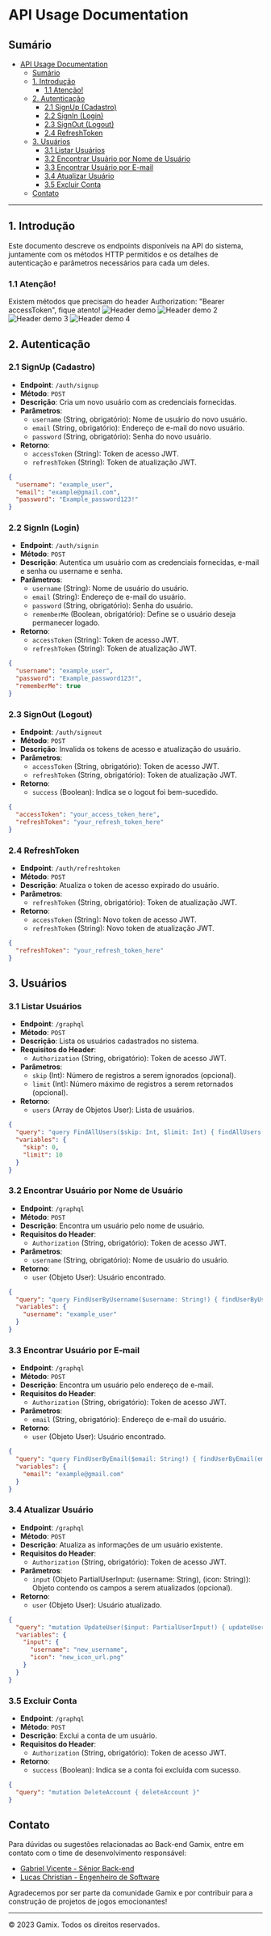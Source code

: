 # API Usage Documentation

## Sumário

- [API Usage Documentation](#api-usage-documentation)
  - [Sumário](#sumário)
  - [1. Introdução](#1-introdução)
    - [1.1 Atenção!](#11-atenção)
  - [2. Autenticação](#2-autenticação)
    - [2.1 SignUp (Cadastro)](#21-signup-cadastro)
    - [2.2 SignIn (Login)](#22-signin-login)
    - [2.3 SignOut (Logout)](#23-signout-logout)
    - [2.4 RefreshToken](#24-refreshtoken)
  - [3. Usuários](#3-usuários)
    - [3.1 Listar Usuários](#31-listar-usuários)
    - [3.2 Encontrar Usuário por Nome de Usuário](#32-encontrar-usuário-por-nome-de-usuário)
    - [3.3 Encontrar Usuário por E-mail](#33-encontrar-usuário-por-e-mail)
    - [3.4 Atualizar Usuário](#34-atualizar-usuário)
    - [3.5 Excluir Conta](#35-excluir-conta)
  - [Contato](#contato)

---

## 1. Introdução

Este documento descreve os endpoints disponíveis na API do sistema, juntamente com os métodos HTTP permitidos e os detalhes de autenticação e parâmetros necessários para cada um deles.

### 1.1 Atenção!

Existem métodos que precisam do header Authorization: "Bearer accessToken", fique atento!
![Header demo](images/imnsonia_header_demonstration.png)
![Header demo 2](images/imnsonia_header_demonstration2.png)
![Header demo 3](images/imnsonia_header_demonstration3.png)
![Header demo 4](images/imnsonia_header_demonstration4.png)

## 2. Autenticação

### 2.1 SignUp (Cadastro)

- **Endpoint**: `/auth/signup`
- **Método**: `POST`
- **Descrição**: Cria um novo usuário com as credenciais fornecidas.
- **Parâmetros**:
  - `username` (String, obrigatório): Nome de usuário do novo usuário.
  - `email` (String, obrigatório): Endereço de e-mail do novo usuário.
  - `password` (String, obrigatório): Senha do novo usuário.
- **Retorno**:
  - `accessToken` (String): Token de acesso JWT.
  - `refreshToken` (String): Token de atualização JWT.

```json
{
  "username": "example_user",
  "email": "example@gmail.com",
  "password": "Example_password123!"
}
```

### 2.2 SignIn (Login)

- **Endpoint**: `/auth/signin`
- **Método**: `POST`
- **Descrição**: Autentica um usuário com as credenciais fornecidas, e-mail e senha ou username e senha.
- **Parâmetros**:
  - `username` (String): Nome de usuário do usuário.
  - `email` (String): Endereço de e-mail do usuário.
  - `password` (String, obrigatório): Senha do usuário.
  - `rememberMe` (Boolean, obrigatório): Define se o usuário deseja permanecer logado.
- **Retorno**:
  - `accessToken` (String): Token de acesso JWT.
  - `refreshToken` (String): Token de atualização JWT.

```json
{
  "username": "example_user",
  "password": "Example_password123!",
  "rememberMe": true
}
```

### 2.3 SignOut (Logout)

- **Endpoint**: `/auth/signout`
- **Método**: `POST`
- **Descrição**: Invalida os tokens de acesso e atualização do usuário.
- **Parâmetros**:
  - `accessToken` (String, obrigatório): Token de acesso JWT.
  - `refreshToken` (String, obrigatório): Token de atualização JWT.
- **Retorno**:
  - `success` (Boolean): Indica se o logout foi bem-sucedido.

```json
{
  "accessToken": "your_access_token_here",
  "refreshToken": "your_refresh_token_here"
}
```

### 2.4 RefreshToken

- **Endpoint**: `/auth/refreshtoken`
- **Método**: `POST`
- **Descrição**: Atualiza o token de acesso expirado do usuário.
- **Parâmetros**:
  - `refreshToken` (String, obrigatório): Token de atualização JWT.
- **Retorno**:
  - `accessToken` (String): Novo token de acesso JWT.
  - `refreshToken` (String): Novo token de atualização JWT.

```json
{
  "refreshToken": "your_refresh_token_here"
}
```

## 3. Usuários

### 3.1 Listar Usuários

- **Endpoint**: `/graphql`
- **Método**: `POST`
- **Descrição**: Lista os usuários cadastrados no sistema.
- **Requisitos do Header**:
  - `Authorization` (String, obrigatório): Token de acesso JWT.
- **Parâmetros**:
  - `skip` (Int): Número de registros a serem ignorados (opcional).
  - `limit` (Int): Número máximo de registros a serem retornados (opcional).
- **Retorno**:
  - `users` (Array de Objetos User): Lista de usuários.
  
```json
{
  "query": "query FindAllUsers($skip: Int, $limit: Int) { findAllUsers(skip: $skip, limit: $limit) { id username email icon passwordUser { id verifiedEmail } } }",
  "variables": {
    "skip": 0,
    "limit": 10
  }
}
```

### 3.2 Encontrar Usuário por Nome de Usuário

- **Endpoint**: `/graphql`
- **Método**: `POST`
- **Descrição**: Encontra um usuário pelo nome de usuário.
- **Requisitos do Header**:
  - `Authorization` (String, obrigatório): Token de acesso JWT.
- **Parâmetros**:
  - `username` (String, obrigatório): Nome de usuário do usuário.
- **Retorno**:
  - `user` (Objeto User): Usuário encontrado.

```json
{
  "query": "query FindUserByUsername($username: String!) { findUserByUsername(username: $username) { id, username, email, icon } }",
  "variables": {
    "username": "example_user"
  }
}
```

### 3.3 Encontrar Usuário por E-mail

- **Endpoint**: `/graphql`
- **Método**: `POST`
- **Descrição**: Encontra um usuário pelo endereço de e-mail.
- **Requisitos do Header**:
  - `Authorization` (String, obrigatório): Token de acesso JWT.
- **Parâmetros**:
  - `email` (String, obrigatório): Endereço de e-mail do usuário.
- **Retorno**:
  - `user` (Objeto User): Usuário encontrado.

```json
{
  "query": "query FindUserByEmail($email: String!) { findUserByEmail(email: $email) { id, username, email, icon } }",
  "variables": {
    "email": "example@gmail.com"
  }
}
```

### 3.4 Atualizar Usuário

- **Endpoint**: `/graphql`
- **Método**: `POST`
- **Descrição**: Atualiza as informações de um usuário existente.
- **Requisitos do Header**:
  - `Authorization` (String, obrigatório): Token de acesso JWT.
- **Parâmetros**:
  - `input` (Objeto PartialUserInput: (username: String), (icon: String)): Objeto contendo os campos a serem atualizados (opcional).
- **Retorno**:
  - `user` (Objeto User): Usuário atualizado.

```json
{
  "query": "mutation UpdateUser($input: PartialUserInput!) { updateUser(input: $input) { id, username, email, icon } }",
  "variables": {
    "input": {
      "username": "new_username",
      "icon": "new_icon_url.png"
    }
  }
}
```

### 3.5 Excluir Conta

- **Endpoint**: `/graphql`
- **Método**: `POST`
- **Descrição**: Exclui a conta de um usuário.
- **Requisitos do Header**:
  - `Authorization` (String, obrigatório): Token de acesso JWT.
- **Retorno**:
  - `success` (Boolean): Indica se a conta foi excluída com sucesso.

```json
{
  "query": "mutation DeleteAccount { deleteAccount }"
}
```

## Contato

Para dúvidas ou sugestões relacionadas ao Back-end Gamix, entre em contato com o time de desenvolvimento responsável:

- [Gabriel Vicente - Sênior Back-end](https://github.com/gabrielOliv1)
- [Lucas Christian - Engenheiro de Software](https://github.com/Lucas-Christian)

Agradecemos por ser parte da comunidade Gamix e por contribuir para a construção de projetos de jogos emocionantes!

---

© 2023 Gamix. Todos os direitos reservados.
